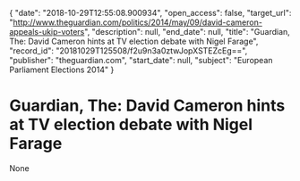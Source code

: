{
  "date": "2018-10-29T12:55:08.900934", 
  "open_access": false, 
  "target_url": "http://www.theguardian.com/politics/2014/may/09/david-cameron-appeals-ukip-voters", 
  "description": null, 
  "end_date": null, 
  "title": "Guardian, The: David Cameron hints at TV election debate with Nigel Farage", 
  "record_id": "20181029T125508/f2u9n3a0ztwJopXSTEZcEg==", 
  "publisher": "theguardian.com", 
  "start_date": null, 
  "subject": "European Parliament Elections 2014"
}

# Guardian, The: David Cameron hints at TV election debate with Nigel Farage

None
